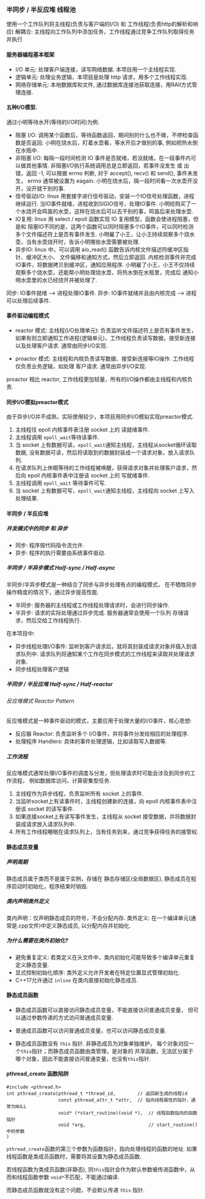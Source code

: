 ### 半同步 / 半反应堆 线程池

使用一个工作队列将主线程(负责与客户端的I/O) 和 工作线程(负责http的解析和响应)
解耦合: 主线程向工作队列中添加任务，工作线程通过竞争工作队列取得任务并执行

#### 服务器编程基本框架

* I/O 单元: 处理客户端连接，读写网络数据. 本项目用一个主线程实现.
* 逻辑单元: 处理业务逻辑，本项目是处理 http 请求，用多个工作线程实现.
* 网络存储单元: 本地数据库和文件, 通过数据库连接池获取连接，用RAII方式管理连接.

#### 五种I/O模型.

通过小明等待水开(等待的I/O时间)为例.

* 阻塞 I/O: 调用某个函数后，等待函数返回，期间别的什么也不做，不停检查函数是否返回.
  小明在烧水后，盯着水壶看，等水开后才做别的事, 例如把热水倒在水瓶中.
* 非阻塞 I/O: 每隔一段时间检测 IO 事件是否就绪，若没就绪，在一段事件内可以做其他事情.
  非阻塞I/O执行系统调用总是立即返回，若事件没发生 或 出错，返回 -1, 可以根据 errno 判断,
  对于 accept(), recv() 和 send(), 事件未发生， errno 通常被设置为 eagain.
  小明在烧水后，隔一段时间看一次水壶开没开，没开就干别的事. 
* 信号驱动I/O: linux 用套接字进行信号驱动，安装一个IO信号处理函数，进程继续运行. 
  当IO事件就绪，进程收到SIGIO信号，处理IO事件.
  小明给购买了一个水烧开会鸣笛的水壶，这样在烧水后可以去干别的事，鸣笛后来处理水壶.
* IO复用: linux 用 select / epoll 函数实现 IO 复用模型，函数会使进程阻塞，但是和
  阻塞IO不同的是，这两个函数可以同时阻塞多个IO事件，可以同时检测多个文件描述符上是否有事件发生.
  小明雇了小王，让小王持续观察多个烧水壶，当有水壶烧开时，告诉小明哪些水壶需要被处理.
* 异步IO: linux 中，可以调用 aio_read() 函数告诉内核文件描述符缓冲区指针、缓冲区大小、
  文件偏移和通知方式，然后立即返回. 内核检测事件并完成IO事件，将数据拷贝到缓冲区，通知应用程序.
  小明雇了小王，小王不仅持续观察多个烧水壶，还能帮小明处理烧水壶，将热水倒在水瓶里，完成后
  通知小明水壶里的水已经烧开并被处理了.

同步: IO事件就绪 --> 进程处理IO事件.
异步: IO事件就绪并且由内核完成 --> 进程可以处理后续事件.

#### 事件驱动编程模式

* reactor 模式: 主线程(I/O处理单元): 负责监听文件描述符上是否有事件发生，
如果有则立即通知工作进程(逻辑单元)，工作线程负责读写数据，接受新连接以及处理客户请求.
通常由同步I/O实现.

* proactor 模式: 主线程和内核负责读写数据、接受新连接等IO操作. 工作线程仅负责业务逻辑，如处理
  客户请求. 通常由异步I/O实现.

proactor 相比 reactor, 工作线程更加轻量，所有的I/O操作都由主线程和内核负责.

#### 同步I/O模拟preactor模式

由于异步I/O并不成熟，实际使用较少，本项目用同步I/O模拟实现preactor模式.

1. 主线程往 epoll 内核事件表注册 socket 上的 读就绪事件.
2. 主线程调用 `epoll_wait`等待读事件.
3. 当 socket 上有数据可读，`epoll_wait`通知主线程，主线程从socket循环读取数据,
没有数据可读，然后将读取到的数据封装成一个请求对象，放入请求队列.
4. 在请求队列上休眠等待的工作线程被唤醒，获得请求对象并处理客户请求，然后向
epoll 内核事件表中注册该 socket 上的 写就绪事件.
5. 主线程调用 `epoll_wait` 等待事件可写.
6. 当 socket 上有数据可写，`epoll_wait`通知主线程，主线程向 socket 上写入处理结果.

#### 半同步 / 半反应堆

##### 并发模式中的同步 和 异步

* 同步: 程序按代码指令流允许.
* 异步: 程序的执行需要由系统事件驱动.

##### 半同步 / 半异步模式 Half-sync / Half-async 

半同步/半异步模式是一种结合了同步与异步处理有点的编程模式，
在不牺牲同步操作精度的情况下，通过异步提高性能. 

* 半同步: 服务器的主线程或工作线程处理请求时，会进行同步操作.
* 半异步: 请求的实际处理通过异步完成. 服务器通常会使用一个队列
存储请求，然后交给工作线程执行.

在本项目中:

* 异步线程处理I/O事件: 监听到客户请求后，就将其封装成请求对象并插入到请求队列中.
  请求队列将通知某个工作在同步模式的工作线程来读取并处理请求对象.
* 同步线程处理客户逻辑

##### 半同步 / 半反应堆 Half-sync / Half-reactor 

###### 反应堆模式 Reactor Pattern

反应堆模式是一种事件驱动的模式，主要应用于处理大量的I/O事件，核心思想:
* 反应器 Reactor: 负责监听多个 I/O事件，并将事件分发给相应的处理程序.
* 处理程序 Handlers: 具体的事件处理逻辑，比如读取写入数据等.
  
##### 工作流程

反应堆模式通常处理I/O事件的调度与分发，但处理请求时可能会涉及到同步的工作流程，
例如数据库访问，计算密集型任务.

1. 主线程作为异步线程，负责监听所有 socket 上的事件.
2. 当监听socket上有读事件时，主线程创建新的连接，向 epoll 内核事件表中注册该 socket 的读写事件.
3. 如果连接socket上有读写事件发生，主线程从 socket 接受数据，并将数据封装成请求放入请求队列中.
4. 所有工作线程睡眠在请求队列上，当有任务到来，通过竞争获得任务的接管权.

#### 静态成员变量

##### 声明周期

静态成员属于类而不是属于实例，存储在 静态存储区(全局数据区),
静态成员在程序启动时初始化，程序结束时销毁.

##### 类内声明类外定义

类内声明：仅声明静态成员的符号，不会分配内存.
类外定义: 在一个编译单元(通常是.cpp文件)中定义静态成员, 以分配内存并初始化.

##### 为什么需要在类外初始化?

* 避免重复定义: 若类定义在头文件中，类内初始化可能导致多个编译单元重复定义静态变量.
* 显式控制初始化顺序: 类外定义允许开发者在特定位置显式管理初始化.
* C++17允许通过 `inline` 在类内直接初始化静态成员.

#### 静态成员函数

* 静态成员函数可以直接访问静态成员变量，不能直接访问普通成员变量，
但可以通过参数传递的方式访问普通成员变量.

* 普通成员函数可以访问普通成员变量，也可以访问静态成员变量.

* 静态成员函数没有 `this` 指针. 非静态成员为对象单独维护，
每个对象对应一个`this`指针；而静态成员函数由类管理，是对象的
共享函数，无法区分属于哪个对象，因此不能直接访问普通变量，也没有`this`指针.

#### pthread_create 函数陷阱

```
#include <pthread.h>
int pthread_create(pthread_t *thread_id,        // 返回新生成的线程id
                   const pthread_attr_t *attr,  // 指向线程属性的指针，通常为NULL
                   void* (*start_routine)(void *),  // 线程函数指向的函数指针
                   void *arg,                       // start_routine()中的参数
)
```

`pthread_create`函数的第三个参数为函数指针，指向处理线程的函数的地址. 如果线程函数是类成员函数时，需要将其设置为静态成员函数.

若线程函数为类成员函数(非静态), 则`this`指针会作为默认参数被传进函数中，从而和线程函数参数
`void*`不匹配，不能通过编译.

而静态成员函数就没有这个问题，不会默认传递 `this` 指针.

